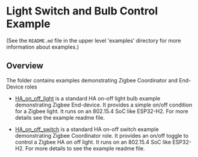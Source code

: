 # Light Switch and Bulb Control Example 

(See the `README.md` file in the upper level 'examples' directory for more information about examples.)

## Overview

The folder contains examples demonstrating Zigbee Coordinator and End-Device roles

* [HA_on_off_light](HA_on_off_light) is a standard HA on-off light bulb example demonstrating Zigbee End-device. It provides a simple on/off condition for a Zigbee light. It runs on an 802.15.4 SoC like ESP32-H2. For more details see the example readme file.

* [HA_on_off_switch](HA_on_off_switch) is a standard HA on-off switch example demonstrating Zigbee Coordinator role. It provides an on/off toggle to control a Zigbee HA on off light. It runs on an 802.15.4 SoC like ESP32-H2. For more details to see the example readme file.

